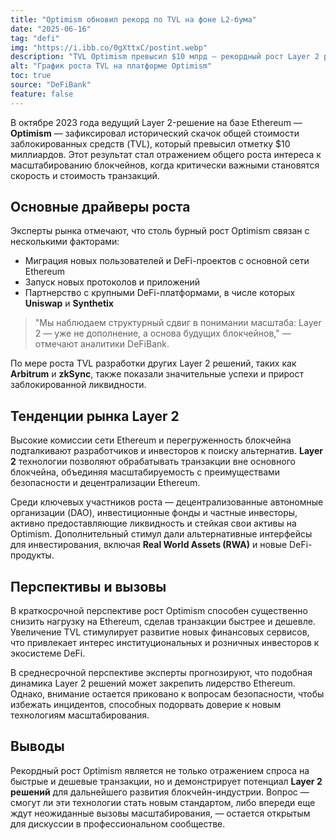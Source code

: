 ```yaml
---
title: "Optimism обновил рекорд по TVL на фоне L2-бума"
date: "2025-06-16"
tag: "defi"
img: "https://i.ibb.co/0gXttxC/postint.webp"
description: "TVL Optimism превысил $10 млрд — рекордный рост Layer 2 решения Ethereum"
alt: "График роста TVL на платформе Optimism"
toc: true
source: "DeFiBank"
feature: false
---
```


В октябре 2023 года ведущий Layer 2-решение на базе Ethereum — **Optimism** — зафиксировал исторический скачок общей стоимости заблокированных средств (TVL), который превысил отметку $10 миллиардов. Этот результат стал отражением общего роста интереса к масштабированию блокчейнов, когда критически важными становятся скорость и стоимость транзакций.

## Основные драйверы роста

Эксперты рынка отмечают, что столь бурный рост Optimism связан с несколькими факторами:

- Миграция новых пользователей и DeFi-проектов с основной сети Ethereum
- Запуск новых протоколов и приложений
- Партнерство с крупными DeFi-платформами, в числе которых **Uniswap** и **Synthetix**

> "Мы наблюдаем структурный сдвиг в понимании масштаба: Layer 2 — уже не дополнение, а основа будущих блокчейнов," — отмечают аналитики DeFiBank.

По мере роста TVL разработки других Layer 2 решений, таких как **Arbitrum** и **zkSync**, также показали значительные успехи и прирост заблокированной ликвидности.

## Тенденции рынка Layer 2

Высокие комиссии сети Ethereum и перегруженность блокчейна подталкивают разработчиков и инвесторов к поиску альтернатив. **Layer 2** технологии позволяют обрабатывать транзакции вне основного блокчейна, объединяя масштабируемость с преимуществами безопасности и децентрализации Ethereum.

Среди ключевых участников роста — децентрализованные автономные организации (DAO), инвестиционные фонды и частные инвесторы, активно предоставляющие ликвидность и стейкая свои активы на Optimism. Дополнительный стимул дали альтернативные интерфейсы для инвестирования, включая **Real World Assets (RWA)** и новые DeFi-продукты.

## Перспективы и вызовы

В краткосрочной перспективе рост Optimism способен существенно снизить нагрузку на Ethereum, сделав транзакции быстрее и дешевле. Увеличение TVL стимулирует развитие новых финансовых сервисов, что привлекает интерес институциональных и розничных инвесторов к экосистеме DeFi.

В среднесрочной перспективе эксперты прогнозируют, что подобная динамика Layer 2 решений может закрепить лидерство Ethereum. Однако, внимание остается приковано к вопросам безопасности, чтобы избежать инцидентов, способных подорвать доверие к новым технологиям масштабирования.

## Выводы

Рекордный рост Optimism является не только отражением спроса на быстрые и дешевые транзакции, но и демонстрирует потенциал **Layer 2 решений** для дальнейшего развития блокчейн-индустрии. Вопрос — смогут ли эти технологии стать новым стандартом, либо впереди еще ждут неожиданные вызовы масштабирования, — остается открытым для дискуссии в профессиональном сообществе.